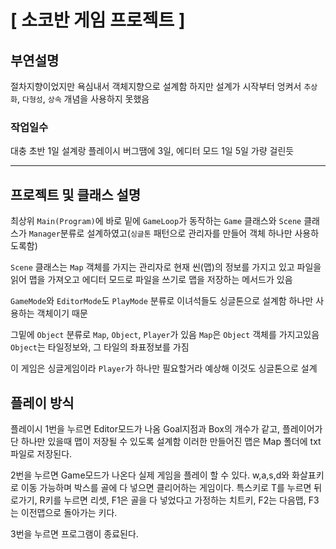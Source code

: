 # [ 소코반 게임 프로젝트 ]

## <strong>부연설명</strong>
절차지향이었지만
욕심내서 객체지향으로 설계함
하지만 설계가 시작부터 엉켜서 `추상화`, `다형성`, `상속`
개념을 사용하지 못했음

### <strong>작업일수</strong>
대충 초반 1일 
설계랑 플레이시 버그땜에 3일, 에디터 모드 1일
5일 가량 걸린듯

<hr>

## <strong>프로젝트 및 클래스 설명</strong>
최상위 `Main(Program)`에 바로 밑에
`GameLoop`가 동작하는 `Game` 클래스와 `Scene` 클래스가 `Manager`분류로
설계하였고(`싱글톤` 패턴으로 관리자를 만들어 객체 하나만 사용하도록함)

`Scene` 클래스는 `Map` 객체를 가지는 관리자로
현재 씬(맵)의 정보를 가지고 있고 파일을 읽어 맵을 가져오고
에디터 모드로 파일을 쓰기로 맵을 저장하는 메서드가 있음

`GameMode`와 `EditorMode`도 `PlayMode` 분류로 이녀석들도 싱글톤으로 설계함
하나만 사용하는 객체이기 때문

그밑에 `Object` 분류로 `Map`, `Object`, `Player`가 있음 `Map`은 `Object` 객체를 가지고있음
`Object`는 타일정보와, 그 타일의 좌표정보를 가짐

이 게임은 싱글게임이라 `Player`가 하나만 필요할거라 예상해 이것도 싱글톤으로 설계

## <strong>플레이 방식</strong>
플레이시 1번을 누르면 Editor모드가 나옴 Goal지점과 Box의 개수가 같고,
플레이어가 단 하나만 있을때 맵이 저장될 수 있도록 설계함 이러한 만들어진 맵은
Map 폴더에 txt 파일로 저장된다.

2번을 누르면 Game모드가 나온다 실제 게임을 플레이 할 수 있다.
w,a,s,d와 화살표키로 이동 가능하며 박스를 골에 다 넣으면 클리어하는 게임이다.
특스키로 T를 누르면 뒤로가기, R키를 누르면 리셋, F1은 골을 다 넣었다고 가정하는
치트키, F2는 다음맵, F3는 이전맵으로 돌아가는 키다.

3번을 누르면 프로그램이 종료된다.
